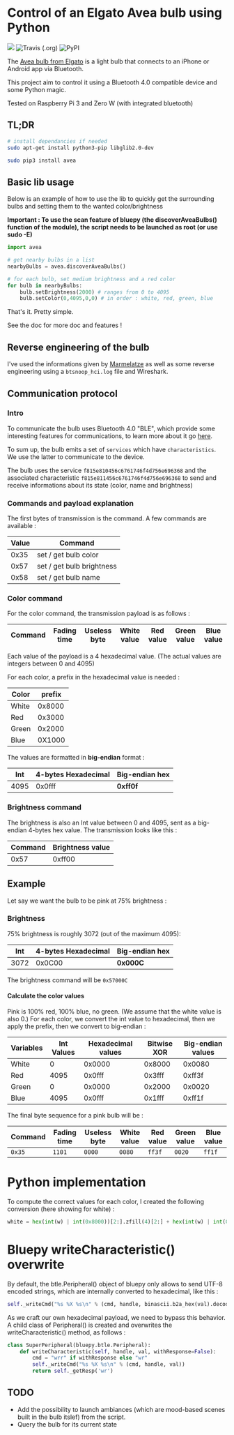 # Control of an Elgato Avea bulb using Python

![](https://img.shields.io/badge/python_flavor-3.x-brightgreen.svg?style=for-the-badge)
![Travis (.org)](https://img.shields.io/travis/Hereath/avea.svg?style=for-the-badge)
![PyPI](https://img.shields.io/pypi/v/avea.svg?style=for-the-badge)

The [Avea bulb from Elgato](https://www.amazon.co.uk/Elgato-Avea-Dynamic-Light-Android-Smartphone/dp/B00O4EZ11Q) is a light bulb that connects to an iPhone or Android app via Bluetooth.

This project aim to control it using a Bluetooth 4.0 compatible device and some Python magic.

Tested on Raspberry Pi 3 and Zero W (with integrated bluetooth)

## TL;DR

```bash
# install dependancies if needed
sudo apt-get install python3-pip libglib2.0-dev

sudo pip3 install avea
```


## Basic lib usage

Below is an example of how to use the lib to quickly get the surrounding bulbs and setting them to the wanted color/brightness

**Important : To use the scan feature of bluepy (the discoverAveaBulbs() function of the module), the script needs to be launched as root (or use sudo -E)**

```python
import avea

# get nearby bulbs in a list
nearbyBulbs = avea.discoverAveaBulbs()

# for each bulb, set medium brightness and a red color
for bulb in nearbyBulbs:
    bulb.setBrightness(2000) # ranges from 0 to 4095
    bulb.setColor(0,4095,0,0) # in order : white, red, green, blue
```

That's it. Pretty simple.

See the doc for more doc and features !


## Reverse engineering of the bulb

I've used the informations given by [Marmelatze](https://github.com/Marmelatze/avea_bulb) as well as some reverse engineering using a `btsnoop_hci.log` file and Wireshark.

## Communication protocol

### Intro

To communicate the bulb uses Bluetooth 4.0 "BLE", which provide some interesting features for communications, to learn more about it go [here](https://learn.adafruit.com/introduction-to-bluetooth-low-energy/gatt).

To sum up, the bulb emits a set of `services` which have `characteristics`. We use the latter to communicate to the device.

The bulb uses the service `f815e810456c6761746f4d756e696368` and the associated characteristic `f815e811456c6761746f4d756e696368` to send and receive informations about its state (color, name and brightness)

### Commands and payload explanation

The first bytes of transmission is the command. A few commands are available :

Value | Command
--- | ---
0x35 | set / get bulb color
0x57 | set / get bulb brightness
0x58 | set / get bulb name

### Color command

For the color command, the transmission payload is as follows :

Command | Fading time | Useless byte | White value | Red value | Green value | Blue value
---|---|---|---|---|---|---

Each value of the payload is a 4 hexadecimal value. (The actual values are integers between 0 and 4095)

For each color, a prefix in the hexadecimal value is needed :

Color | prefix
---|---
White| 0x8000
Red | 0x3000
Green | 0x2000
Blue | 0X1000

The values are formatted in **big-endian** format :

Int | 4-bytes Hexadecimal | Big-endian hex
---|---|---
4095 | 0x0fff| **0xff0f**

### Brightness command

The brightness is also an Int value between 0 and 4095, sent as a big-endian 4-bytes hex value. The transmission looks like this :

Command | Brightness value |
---|---
0x57 | 0xff00

## Example

Let say we want the bulb to be pink at 75% brightness :

### Brightness
75% brightness is roughly 3072 (out of the maximum 4095):

Int | 4-bytes Hexadecimal | **Big-endian hex**
---|---|---
3072 |0x0C00| **0x000C**

The brightness command will be `0x57000C`

#### Calculate the color values
Pink is 100% red, 100% blue, no green. (We assume that the white value is also 0.) For each color, we convert the int value to hexadecimal, then we apply the prefix, then we convert to big-endian :

Variables | Int Values | Hexadecimal values | Bitwise XOR | Big-endian values
---|---|---|---|---
White| 0| 0x0000| 0x8000| 0x0080
Red | 4095| 0x0fff| 0x3fff| 0xff3f
Green | 0 | 0x0000| 0x2000 | 0x0020
Blue | 4095| 0x0fff | 0x1fff| 0xff1f


The final byte sequence for a pink bulb will be :

Command | Fading time | Useless byte | White value | Red value | Green value | Blue value
---|---|---|---|---|---|---
`0x35`|`1101`| `0000`| `0080`|`ff3f`|`0020`|`ff1f`

# Python implementation
To compute the correct values for each color, I created the following conversion (here showing for white) :

```python
white = hex(int(w) | int(0x8000))[2:].zfill(4)[2:] + hex(int(w) | int(0x8000))[2:].zfill(4)[:2]
```

# Bluepy writeCharacteristic() overwrite
By default, the btle.Peripheral() object of bluepy only allows to send UTF-8 encoded strings, which are internally converted to hexadecimal, like this :

```python
self._writeCmd("%s %X %s\n" % (cmd, handle, binascii.b2a_hex(val).decode('utf-8')))
```

As we craft our own hexadecimal payload, we need to bypass this behavior. A child class of Peripheral() is created and overwrites the writeCharacteristic() method, as follows :

```python
class SuperPeripheral(bluepy.btle.Peripheral):
    def writeCharacteristic(self, handle, val, withResponse=False):
        cmd = "wrr" if withResponse else "wr"
        self._writeCmd("%s %X %s\n" % (cmd, handle, val))
        return self._getResp('wr')
```

## TODO

- Add the possibility to launch ambiances (which are mood-based scenes built in the bulb itslef) from the script.
- Query the bulb for its current state
